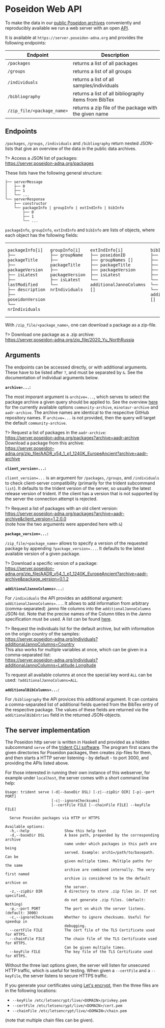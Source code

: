 # Poseidon Web API

To make the data in our [public Poseidon archives](archive_overview) conveniently and reproducibly available we run a web server with an open [API](https://en.wikipedia.org/wiki/Web_API).

It is available at `https://server.poseidon-adna.org` and provides the following endpoints:

| Endpoint                    | Description                                           |
|-----------------------------|-------------------------------------------------------|
| `/packages`                 | returns a list of all packages                        |
| `/groups`                   | returns a list of all groups                          |
| `/individuals`              | returns a list of all samples/individuals             |
| `/bibliography`             | returns a list of all bibliography items from BibTex  |
| `/zip_file/<package_name>`  | returns a zip file of the package with the given name |

## Endpoints

`/packages`, `/groups`, `/individuals` and `/bibliography` return nested JSON-lists that give an overview of the data in the public data archives.

?> Access a JSON list of packages:<br>
   https://server.poseidon-adna.org/packages

These lists have the following general structure:

```
├── serverMessage
│   ├── 0
│   ├── 1
│   └── ...
└── serverResponse
    ├── constructor
    └── packageInfo | groupInfo | extIndInfo | bibInfo
        ├── 0
        ├── 1
        └── ...
```

`packageInfo`, `groupInfo`, `extIndInfo` and `bibInfo` are lists of objects, where each object has the following fields:

<table>
<tr>
<td style="vertical-align:top">

```
packageInfo[i]
├── packageTitle
├── packageVersion
├── isLatest
├── lastModified
├── description
├── poseidonVersion
└── nrIndividuals
```
</td>
<td style="vertical-align:top">

```
groupInfo[i]
├── groupName
├── packageTitle
├── packageVersion
├── isLatest
└── nrIndividuals
```
</td>
<td style="vertical-align:top">

```
extIndInfo[i]
├── poseidonID
├── groupNames []
├── packageTitle
├── packageVersion
├── isLatest
└── additionalJannoColumns []
```
</td>

</td>
<td style="vertical-align:top">

```
bibInfo[i]
├── nrSamples
├── bibKey
├── bibTitle
├── bibAuthor
├── bibYear
└── bibJournal
└── bibDoi
└── additionalBibEntries []
```
</td>


</tr>
</table>

With `/zip_file/<package_name>`, one can download a package as a zip-file. 

?> Download one package as a .zip archive:<br>
   https://server.poseidon-adna.org/zip_file/2020_Yu_NorthRussia

## Arguments

The endpoints can be accessed directly, or with additional arguments. These have to be listed after `?`, and must be separated by `&`. See the documentation of individual arguments below.

**`archive=...`:**

The most imporant argument is `archive=...`, which serves to select the package archive a given query should be applied to. See the overview [here](archive_overview) for the currently available options `community-archive`, `minotaur-archive` and `aadr-archive`. The archive names are identical to the respecitve GitHub repository names. If `archive=...` is not provided, then the query will target the default `community-archive`.

?> Request a list of packages in the `aadr-archive`:<br>
   https://server.poseidon-adna.org/packages?archive=aadr-archive<br>
   Download a package from this archive:<br>
   https://server.poseidon-adna.org/zip_file/AADR_v54_1_p1_1240K_EuropeAncient?archive=aadr-archive

**`client_version=...`:**

`client_version=...` is an argument for `/packages`, `/groups`, and `/individuals` to check client-server compatibility (primarily for the trident subcommand `list`). It defaults to the trident version of the server, so usually the latest release version of trident. If the client has a version that is not supported by the server the connection attempt is rejected.

?> Request a list of packages with an old client version:<br>
   https://server.poseidon-adna.org/packages?archive=aadr-archive&client_version=1.2.0.0<br>
   (note how the two arguments were appended here with `&`)

**`package_version=...`:**

`/zip_file/<package_name>` allows to specify a version of the requested package by appending `?package_version=...`. It defaults to the latest available version of a given package.

?> Download a specific version of a package:<br>
   https://server.poseidon-adna.org/zip_file/AADR_v54_1_p1_1240K_EuropeAncient?archive=aadr-archive&package_version=0.1.2

**`additionalJannoColumns=...`:**

For `/individuals` the API provides an additional argument: `additionalJannoColumns=...`. It allows to add information from arbitrary (comma-separated) .janno file columns into the `additionalJannoColumns` JSON-list. Note that the precise names of the Column titles in the Janno specification must be used. A list can be found [here](https://github.com/poseidon-framework/poseidon-schema/blob/master/janno_columns.tsv).

?> Request the individuals list for the default archive, but with information on the origin country of the samples:<br>
   https://server.poseidon-adna.org/individuals?additionalJannoColumns=Country<br>
   This also works for multiple variables at once, which can be given in a comma-separated list:<br>
   https://server.poseidon-adna.org/individuals?additionalJannoColumns=Latitude,Longitude

To request all available columns at once the special key word `ALL` can be used: `?additionalJannoColumns=ALL`.

**`additionalBibColumns=...`:**

For `/bibliography` the APi provices this additional argument. It can contains a comma-separated list of additional fields queried from the BibTex entry of the respective package. The values of these fields are returned via the `additionalBibEntries` field in the returned JSON-objects.

## The server implementation

The Poseidon http server is written in Haskell and provided as a hidden subcommand `serve` of the [trident CLI software](trident). The program first scans the given directories for Poseidon packages, then creates zip-files for them, and then starts a HTTP server listening - by default - to port 3000, and providing the APIs listed above.

For those interested in running their own instance of this webserver, for example under `localhost`, the server comes with a short command line help:

```
Usage: trident serve (-d|--baseDir DSL) [-z|--zipDir DIR] [-p|--port PORT]
                     [-c|--ignoreChecksums]
                     [--certFile FILE [--chainFile FILE] --keyFile FILE]

  Serve Poseidon packages via HTTP or HTTPS

Available options:
  -h,--help                Show this help text
  -d,--baseDir DSL         A base path, prepended by the corresponding archive
                           name under which packages in this path are being
                           served. Example: arch1=/path/to/basepath. Can be
                           given multiple times. Multiple paths for the same
                           archive are combined internally. The very first named
                           archive is considered to be the default archive on
                           the server.
  -z,--zipDir DIR          A directory to store .zip files in. If not specified,
                           do not generate .zip files. (default: Nothing)
  -p,--port PORT           The port on which the server listens. (default: 3000)
  -c,--ignoreChecksums     Whether to ignore checksums. Useful for speedup in
                           debugging.
  --certFile FILE          The cert file of the TLS Certificate used for HTTPS.
  --chainFile FILE         The chain file of the TLS Certificate used for HTTPS.
                           Can be given multiple times.
  --keyFile FILE           The key file of the TLS Certificate used for HTTPS.
```

Without the three last options given, the server will listen for unsecured HTTP traffic, which is useful for testing. When given a `--certFile` and a `--keyFile`, the server listens to secure HTTPS traffic. 

If you generate your certificates using [Let's encrypt](https://letsencrypt.org), then the three files are in the following locations:

* `--keyFile /etc/letsencrypt/live/<DOMAIN>/privkey.pem`
* `--certFile /etc/letsencrypt/live/<DOMAIN>/cert.pem`
* `--chainFile /etc/letsencrypt/live/<DOMAIN>/chain.pem`

(note that multiple chain files can be given).

